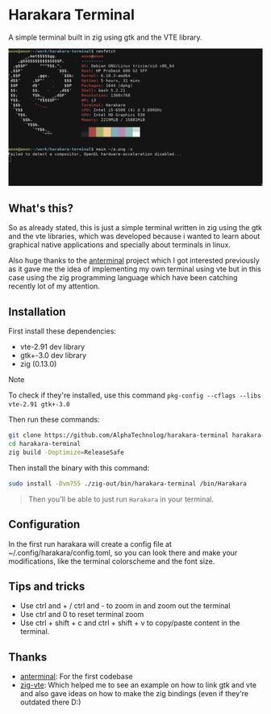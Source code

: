 # Harakara Terminal

A simple terminal built in zig using gtk and the VTE library.

![banner.png](./assets/banner.png)

## What's this?

So as already stated, this is just a simple terminal written in zig using
the gtk and the vte libraries, which was developed because i wanted to learn
about graphical native applications and specially about terminals in linux.

Also huge thanks to the [anterminal](https://github.com/antma-window-manager/anterminal)
project which I got interested previously as it gave me the idea of implementing
my own terminal using vte but in this case using the zig programming language
which have been catching recently lot of my attention.

## Installation

First install these dependencies:

- vte-2.91 dev library
- gtk+-3.0 dev library
- zig (0.13.0)

> [!NOTE]
> To check if they're installed, use this command `pkg-config --cflags --libs vte-2.91 gtk+-3.0`

Then run these commands:

```sh
git clone https://github.com/AlphaTechnolog/harakara-terminal harakara-terminal
cd harakara-terminal
zig build -Doptimize=ReleaseSafe
```

Then install the binary with this command:

```sh
sudo install -Dvm755 ./zig-out/bin/harakara-terminal /bin/Harakara
```

> Then you'll be able to just run `Harakara` in your terminal.

## Configuration

In the first run harakara will create a config file at ~/.config/harakara/config.toml, so you
can look there and make your modifications, like the terminal colorscheme and the font size.

## Tips and tricks

- Use ctrl and + / ctrl and - to zoom in and zoom out the terminal
- Use ctrl and 0 to reset terminal zoom
- Use ctrl + shift + c and ctrl + shift + v to copy/paste content in the terminal.

## Thanks

- [anterminal](https://github.com/antma-window-manager/anterminal): For the first codebase
- [zig-vte](https://github.com/nfisher1226/zig-vte): Which helped me to see an example on how to link gtk and vte and also gave ideas on how to make the zig bindings (even if they're outdated there D:)
